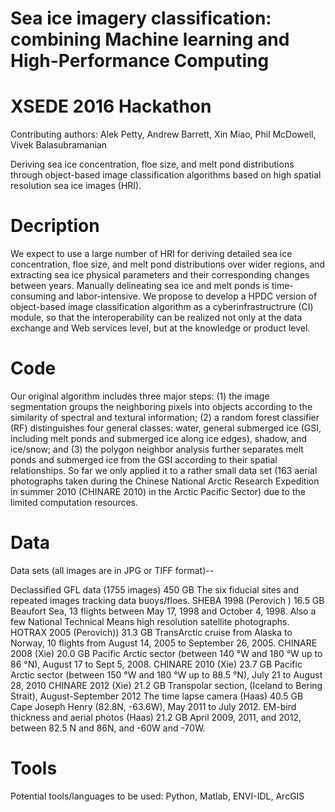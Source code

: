 # Sea ice imagery classification: combining Machine learning and High-Performance Computing 
# XSEDE 2016 Hackathon
Contributing authors: Alek Petty, Andrew Barrett, Xin Miao, Phil McDowell, Vivek Balasubramanian

Deriving sea ice concentration, floe size, and melt pond distributions through object-based image classification algorithms based on high spatial resolution sea ice images (HRI). 

# Decription
We expect to use a large number of HRI for deriving detailed sea ice concentration, floe size, and melt pond distributions over wider regions, and extracting sea ice physical parameters and their corresponding changes between years. Manually delineating sea ice and melt ponds is time-consuming and labor-intensive. We propose to develop a HPDC version of object-based image classification algorithm as a cyberinfrastructrure (CI) module, so that the interoperability can be realized not only at the data exchange and Web services level, but at the knowledge or product level.

# Code
Our original algorithm includes three major steps: (1) the image segmentation groups the neighboring pixels into objects according to the similarity of spectral and textural information; (2) a random forest classifier (RF) distinguishes four general classes: water, general submerged ice (GSI, including melt ponds and submerged ice along ice edges), shadow, and ice/snow; and (3) the polygon neighbor analysis further separates melt ponds and submerged ice from the GSI according to their spatial relationships. So far we only applied it to a rather small data set (163 aerial photographs taken during the Chinese National Arctic Research Expedition in summer 2010 (CHINARE 2010) in the Arctic Pacific Sector) due to the limited computation resources.

# Data
Data sets (all images are in JPG or TIFF format)--

Declassified GFL data (1755 images)	450 GB	The six fiducial sites and repeated images tracking data buoys/floes.
SHEBA 1998 (Perovich )	16.5 GB	Beaufort Sea, 13 flights between May 17, 1998 and October 4, 1998. Also a few National Technical Means high resolution satellite photographs.
HOTRAX 2005 (Perovich))	31.3 GB	TransArctic cruise from Alaska to Norway, 10 flights from August 14, 2005 to September 26, 2005.
CHINARE 2008 (Xie)	20.0 GB	Pacific Arctic sector (between 140 °W and 180 °W up to 86 °N), August 17 to Sept 5, 2008.
CHINARE 2010 (Xie)	23.7 GB	Pacific Arctic sector (between 150 °W and 180 °W up to 88.5 °N), July 21 to August 28, 2010
CHINARE 2012 (Xie)	21.2 GB	Transpolar section,  (Iceland to Bering Strait),  August-September 2012
The time lapse camera (Haas)	40.5 GB	Cape Joseph Henry (82.8N, -63.6W), May 2011 to July 2012.
EM-bird thickness and aerial photos (Haas)	21.2 GB	April 2009, 2011, and 2012, between 82.5 N and 86N, and -60W and -70W.

# Tools
Potential tools/languages to be used: Python, Matlab, ENVI-IDL, ArcGIS

